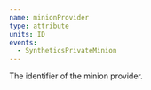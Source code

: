 ```yaml
---
name: minionProvider
type: attribute
units: ID
events:
  - SyntheticsPrivateMinion
---
```


The identifier of the minion provider.